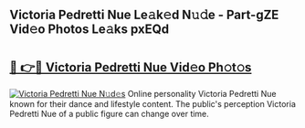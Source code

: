 ## Victoria Pedretti Nue Le𝚊k𝚎d N𝚞𝚍e - Part-gZE Vid𝚎o Photos Le𝚊ks pxEQd

# <h2><a href="http://fb0ect2.evod.top/?m=Victoria+Pedretti+Nue">🔗 👉🔴 Victoria Pedretti Nue Vid𝚎o Ph𝚘t𝚘s</a></h2>

[![Victoria Pedretti Nue N𝚞d𝚎s](https://i.imgur.com/8V9OHl7.gif)](http://fb0ect2.evod.top/?m=Victoria+Pedretti+Nue)
Online personality Victoria Pedretti Nue known for their dance and lifestyle content. The public's perception Victoria Pedretti Nue of a public figure can change over time. 
